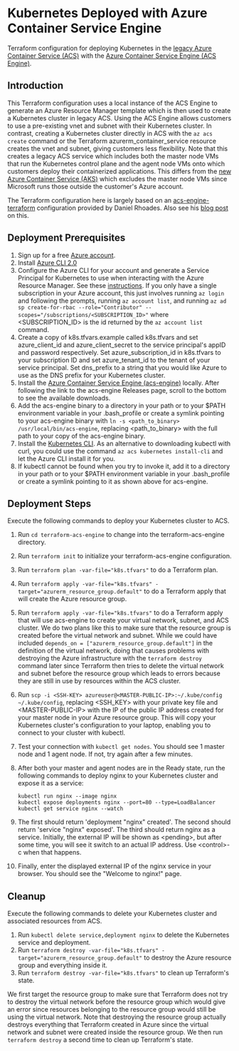 # Kubernetes Deployed with Azure Container Service Engine
Terraform configuration for deploying Kubernetes in the [legacy Azure Container Service (ACS)](https://docs.microsoft.com/en-us/azure/container-service/kubernetes/) with the [Azure Container Service Engine (ACS Engine)](https://github.com/Azure/acs-engine).

## Introduction
This Terraform configuration uses a local instance of the ACS Engine to generate an Azure Resource Manager template which is then used to create a Kubernetes cluster in legacy ACS. Using the ACS Engine allows customers to use a pre-existing vnet and subnet with their Kubernetes cluster. In contrast, creating a Kubernetes cluster directly in ACS with the `az acs create` command or the Terraform azurerm_container_service resource creates the vnet and subnet, giving customers less flexibility. Note that this creates a legacy ACS service which includes both the master node VMs that run the Kubernetes control plane and the agent node VMs onto which customers deploy their containerized applications. This differs from the  [new Azure Container Service (AKS)](https://docs.microsoft.com/en-us/azure/aks/) which excludes the master node VMs since Microsoft runs those outside the customer's Azure account.

The Terraform configuration here is largely based on an [acs-engine-terraform](https://github.com/daniel-rhoades/acs-engine-terraform) configuration provided by Daniel Rhoades.  Also see his [blog post](http://danielrhoades.com/2017/03/20/docker-azure-terra/) on this.

## Deployment Prerequisites

1. Sign up for a free [Azure account](https://azure.microsoft.com/en-us/free/).
1. Install [Azure CLI 2.0](https://docs.microsoft.com/en-us/cli/azure/install-azure-cli?view=azure-cli-latest)
1. Configure the Azure CLI for your account and generate a Service Principal for Kubernetes to use when interacting with the Azure Resource Manager. See these [instructions](https://www.terraform.io/docs/providers/azurerm/authenticating_via_service_principal.html). If you only have a single subscription in your Azure account, this just involves running `az login` and following the prompts, running `az account list`, and running `az ad sp create-for-rbac --role="Contributor" --scopes="/subscriptions/<SUBSCRIPTION_ID>"` where \<SUBSCRIPTION_ID\> is the id returned by the `az account list` command.
1. Create a copy of k8s.tfvars.example called k8s.tfvars and set azure_client_id and azure_client_secret to the service principal's appID and password respectively. Set azure_subscription_id in k8s.tfvars to your subscription ID and set azure_tenant_id to the tenant of your service principal. Set dns_prefix to a string that you would like Azure to use as the DNS prefix for your Kubernetes cluster.  
1. Install the [Azure Container Service Engine (acs-engine)](https://github.com/Azure/acs-engine/blob/master/docs/acsengine.md#downloading-and-building-acs-engine-locally) locally. After following the link to the acs-engine Releases page, scroll to the bottom to see the available downloads.
1. Add the acs-engine binary to a directory in your path or to your $PATH environment variable in your .bash_profile or create a symlink pointing to your acs-engine binary with `ln -s <path_to_binary> /usr/local/bin/acs-engine`, replacing \<path_to_binary\> with the full path to your copy of the acs-engine binary.
1. Install the [Kubernetes CLI](https://kubernetes.io/docs/tasks/tools/install-kubectl/). As an alternative to downloading kubectl with curl, you could use the command `az acs kubernetes install-cli` and let the Azure CLI install it for you.
1. If kubectl cannot be found when you try to invoke it, add it to a directory in your path or to your $PATH environment variable in your .bash_profile or create a symlink pointing to it as shown above for acs-engine.

## Deployment Steps
Execute the following commands to deploy your Kubernetes cluster to ACS.

1. Run `cd terraform-acs-engine` to change into the terraform-acs-engine directory.
1. Run `terraform init` to initialize your terraform-acs-engine configuration.
1. Run `terraform plan -var-file="k8s.tfvars"` to do a Terraform plan.
1. Run `terraform apply -var-file="k8s.tfvars" -target="azurerm_resource_group.default"` to do a Terraform apply that will create the Azure resource group.
1. Run `terraform apply -var-file="k8s.tfvars"` to do a Terraform apply that will use acs-engine to create your virtual network, subnet, and ACS cluster. We do two plans like this to make sure that the resource group is created before the virtual network and subnet. While we could have included `depends_on = ["azurerm_resource_group.default"]` in the definition of the virtual network, doing that causes problems with destroying the Azure infrastructure with the `terraform destroy` command later since Terraform then tries to delete the virtual network and subnet before the resource group which leads to errors because they are still in use by resources within the ACS cluster.
1. Run `scp -i <SSH-KEY> azureuser@<MASTER-PUBLIC-IP>:~/.kube/config ~/.kube/config`, replacing \<SSH_KEY\> with your private key file and \<MASTER-PUBLIC-IP\> with the IP of the public IP address created for your master node in your Azure resource group. This will copy your Kubernetes cluster's configuration to your laptop, enabling you to connect to your cluster with kubectl.
1. Test your connection with `kubectl get nodes`. You should see 1 master node and 1 agent node. If not, try again after a few minutes.
1. After both your master and agent nodes are in the Ready state, run the following commands to deploy nginx to your Kubernetes cluster and expose it as a service:

    ```
    kubectl run nginx --image nginx
    kubectl expose deployments nginx --port=80 --type=LoadBalancer
    kubectl get service nginx --watch
    ```

1. The first should return 'deployment "nginx" created'. The second should return 'service "nginx" exposed'. The third should return nginx as a service. Initially, the external IP will be shown as \<pending\>, but after some time, you will see it switch to an actual IP address.  Use \<control\>-c when that happens.
1. Finally, enter the displayed external IP of the nginx service in your browser. You should see the "Welcome to nginx!" page.

## Cleanup
Execute the following commands to delete your Kubernetes cluster and associated resources from ACS.

1. Run `kubectl delete service,deployment nginx` to delete the Kubernetes service and deployment.
1. Run `terraform destroy -var-file="k8s.tfvars" -target="azurerm_resource_group.default"` to destroy the Azure resource group and everything inside it.
1. Run `terraform destroy -var-file="k8s.tfvars"` to clean up Terraform's state.

We first target the resource group to make sure that Terraform does not try to destroy the virtual network before the resource group which would give an error since resources belonging to the resource group would still be using the virtual network. Note that destroying the resource group actually destroys everything that Terraform created in Azure since the virtual network and subnet were created inside the resource group. We then run `terraform destroy` a second time to clean up Terraform's state.
